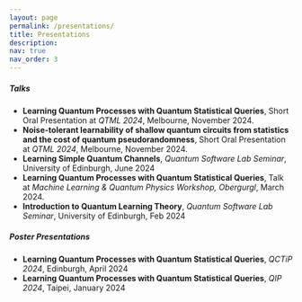 ```yaml
---
layout: page
permalink: /presentations/
title: Presentations
description: 
nav: true
nav_order: 3
---
```


##### Talks
- **Learning Quantum Processes with Quantum Statistical Queries**, Short Oral Presentation at *QTML 2024*, Melbourne, November 2024.
- **Noise-tolerant learnability of shallow quantum circuits from statistics and the cost of quantum pseudorandomness**, Short Oral Presentation at *QTML 2024*, Melbourne, November 2024.
- **Learning Simple Quantum Channels**, *Quantum Software Lab Seminar*, University of Edinburgh, June 2024
- **Learning Quantum Processes with Quantum Statistical Queries**, Talk at *Machine Learning & Quantum Physics Workshop, Obergurgl*, March 2024.
- **Introduction to Quantum Learning Theory**, *Quantum Software Lab Seminar*, University of Edinburgh, Feb 2024

##### Poster Presentations
- **Learning Quantum Processes with Quantum Statistical Queries**, *QCTiP 2024*, Edinburgh, April 2024
- **Learning Quantum Processes with Quantum Statistical Queries**, *QIP 2024*, Taipei, January 2024